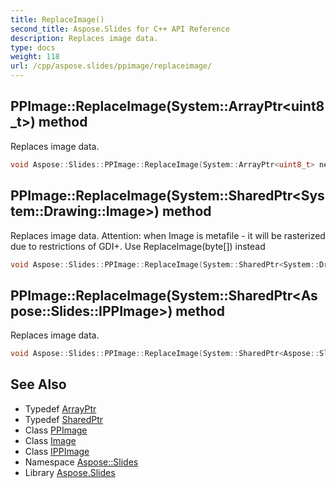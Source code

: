 ```yaml
---
title: ReplaceImage()
second_title: Aspose.Slides for C++ API Reference
description: Replaces image data.
type: docs
weight: 118
url: /cpp/aspose.slides/ppimage/replaceimage/
---
```

## PPImage::ReplaceImage(System::ArrayPtr\<uint8_t\>) method


Replaces image data.

```cpp
void Aspose::Slides::PPImage::ReplaceImage(System::ArrayPtr<uint8_t> newImageData) override
```

## PPImage::ReplaceImage(System::SharedPtr\<System::Drawing::Image\>) method


Replaces image data. Attention: when Image is metafile - it will be rasterized due to restrictions of GDI+. Use ReplaceImage(byte[]) instead

```cpp
void Aspose::Slides::PPImage::ReplaceImage(System::SharedPtr<System::Drawing::Image> newImage) override
```

## PPImage::ReplaceImage(System::SharedPtr\<Aspose::Slides::IPPImage\>) method


Replaces image data.

```cpp
void Aspose::Slides::PPImage::ReplaceImage(System::SharedPtr<Aspose::Slides::IPPImage> newImage) override
```

## See Also

* Typedef [ArrayPtr](../../system/arrayptr/)
* Typedef [SharedPtr](../../system/sharedptr/)
* Class [PPImage](./)
* Class [Image](../../system.drawing/image/)
* Class [IPPImage](../ippimage/)
* Namespace [Aspose::Slides](../)
* Library [Aspose.Slides](../../)
